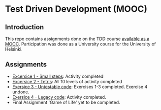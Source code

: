 # Test Driven Development (MOOC)

## Introduction

This repo contains assignments done on the TDD course [available as a MOOC](https://tdd.mooc.fi/). Participation was done as a University course for the University of Helsinki.

## Assignments

- [Excersice 1 - Small steps](part1/tdd-mooc-small-steps/): Activity completed
- [Excersice 2 - Tetris](part2/tdd-mooc-tetris/): All 10 levels of activity completed
- [Exersice 3 - Untestable code](part3/): Exercises 1-3 completed. Exercise 4 undone.
- [Exersice 4 - Legacy code](part4/tdd-mooc-legacy-code/): Activity completed.
- Final Assignment 'Game of Life' yet to be completed.

